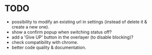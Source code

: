 TODO
====

- possibility to modify an existing url in settings (instead of delete it & create a new one).
- show a confirm popup when switching status off?
- add a 'Give UP' button in the overlayer (to disable blocking)?
- check compatibility with chrome.
- better code quality & documentation.
